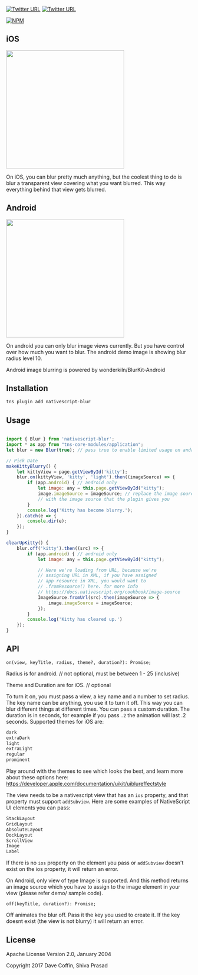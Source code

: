 [![Twitter URL](https://img.shields.io/badge/twitter-%40davecoffin-blue.svg)](https://twitter.com/davecoffin)
[![Twitter URL](https://img.shields.io/badge/twitter-%40MultiShiv19-blue.svg)](https://twitter.com/MultiShiv19)

[![NPM](https://nodei.co/npm/nativescript-blur.png)](https://nodei.co/npm/nativescript-blur/)

## iOS
<img src="https://github.com/shiv19/nativescript-blur/blob/master/blur.gif?raw=true" height="320" > 

On iOS, you can blur pretty much anything, but the coolest thing to do is blur a transparent view covering what you want blurred. This way everything behind that view gets blurred. 

## Android
<img src="https://github.com/shiv19/nativescript-blur/blob/master/blurandroid.gif?raw=true" height="320" > 

On android you can only blur image views currently. But you have control over how much you want to blur.
The android demo image is showing blur radius level 10.

Android image blurring is powered by wonderkiln/BlurKit-Android

## Installation

```javascript
tns plugin add nativescript-blur
```

## Usage 


```js

import { Blur } from 'nativescript-blur';
import * as app from "tns-core-modules/application";
let blur = new Blur(true); // pass true to enable limited usage on android (for now);

// Pick Date
makeKittyBlurry() {
    let kittyView = page.getViewById('kitty');
    blur.on(kittyView, 'kitty', 'light').then((imageSource) => {
        if (app.android) { // android only
            let image: any = this.page.getViewById("kitty");
            image.imageSource = imageSource; // replace the image source
            // with the image source that the plugin gives you
        }
        console.log('Kitty has become blurry.');
    }).catch(e => {
        console.dir(e);
    });
}

clearUpKitty() {
    blur.off('kitty').then((src) => {
        if (app.android) { // android only
            let image: any = this.page.getViewById("kitty");

            // Here we're loading from URL, because we're
            // assigning URL in XML, if you have assigned
            // app resource in XML, you would want to
            // .fromResource() here. for more info
            // https://docs.nativescript.org/cookbook/image-source
            ImageSource.fromUrl(src).then(imageSource => {
                image.imageSource = imageSource;
            });
        }
        console.log('Kitty has cleared up.')
    });
}

```

## API

`on(view, keyTitle, radius, theme?, duration?): Promise;`

Radius is for android. // not optional, must be between 1 - 25 (inclusive)

Theme and Duration are for iOS. // optional

To turn it on, you must pass a view, a key name and a number to set radius. The key name can be anything, you use it to turn it off. This way you can blur different things at different times. You can pass a custom duration. The duration is in seconds, for example if you pass `.2` the animation will last .2 seconds. 
Supported themes for iOS are:
```js
dark
extraDark
light
extraLight
regular
prominent
```
Play around with the themes to see which looks the best, and learn more about these options here: https://developer.apple.com/documentation/uikit/uiblureffectstyle

The view needs to be a nativescript view that has an `ios` property, and that property must support `addSubview`. Here are some examples of NativeScript UI elements you can pass:
```js
StackLayout
GridLayout
AbsoluteLayout
DockLayout
ScrollView
Image
Label
```
If there is no `ios` property on the element you pass or `addSubview` doesn't exist on the ios property, it will return an error.

On Android, only view of type Image is supported. And this method returns an image source which you have to assign
to the image element in your view (please refer demo/ sample code).

`off(keyTitle, duration?): Promise;`

Off animates the blur off. Pass it the key you used to create it. If the key doesnt exist (the view is not blurry) it will return an error.

    
## License

Apache License Version 2.0, January 2004

Copyright 2017 Dave Coffin, Shiva Prasad
